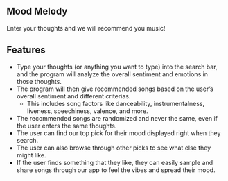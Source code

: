 ## Mood Melody
Enter your thoughts and we will recommend you music!

## Features
- Type your thoughts (or anything you want to type) into the search bar, and the program will analyze the overall sentiment and emotions in those thoughts. 
- The program will then give recommended songs based on the user’s overall sentiment and different criterias. 
  - This includes song factors like danceability, instrumentalness, liveness, speechiness, valence, and more. 
- The recommended songs are randomized and never the same, even if the user enters the same thoughts. 
- The user can find our top pick for their mood displayed right when they search. 
- The user can also browse through other picks to see what else they might like. 
- If the user finds something that they like, they can easily sample and share songs through our app to feel the vibes and spread their mood.

